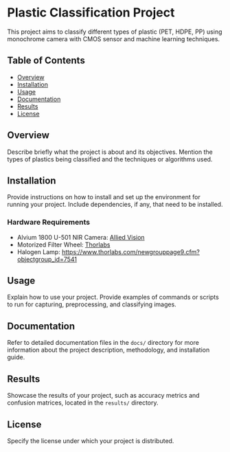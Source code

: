 # Plastic Classification Project

This project aims to classify different types of plastic (PET, HDPE, PP) using monochrome camera with CMOS sensor and machine learning techniques.

## Table of Contents

- [Overview](#overview)
- [Installation](#installation)
- [Usage](#usage)
- [Documentation](#documentation)
- [Results](#results)
- [License](#license)

## Overview

Describe briefly what the project is about and its objectives. Mention the types of plastics being classified and the techniques or algorithms used.

## Installation

Provide instructions on how to install and set up the environment for running your project. Include dependencies, if any, that need to be installed.

### Hardware Requirements

- Alvium 1800 U-501 NIR Camera: [Allied Vision](https://www.alliedvision.com/en/products/alvium-configurator/alvium-1800-u/501-nir/)
- Motorized Filter Wheel: [Thorlabs](https://www.thorlabs.com/newgrouppage9.cfm?objectgroup_id=988)
- Halogen Lamp: https://www.thorlabs.com/newgrouppage9.cfm?objectgroup_id=7541

## Usage

Explain how to use your project. Provide examples of commands or scripts to run for capturing, preprocessing, and classifying images.

## Documentation

Refer to detailed documentation files in the `docs/` directory for more information about the project description, methodology, and installation guide.

## Results

Showcase the results of your project, such as accuracy metrics and confusion matrices, located in the `results/` directory.

## License

Specify the license under which your project is distributed.

